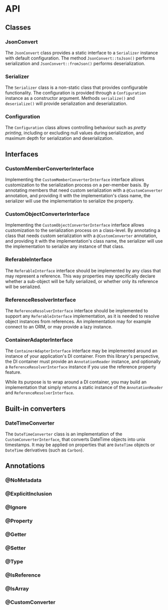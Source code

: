 # API

## Classes

### JsonConvert

The `JsonConvert` class provides a static interface to a `Serializer` instance with default configuration. The method
`JsonConvert::toJson()` performs serialization and `JsonConvert::fromJson()` performs deserialization.

### Serializer

The `Serializer` class is a non-static class that provides configurable functionality. The configuration is provided
through a `Configuration` instance as a constructor argument. Methods `serialize()` and `deserialize()` will provide
serialization and deserialization.

### Configuration

The `Configuration` class allows controlling behaviour such as *pretty printing*, including or excluding null values
during serialization, and maximum depth for serialization and deserialization.

## Interfaces

### CustomMemberConverterInterface

Implementing the `CustomMemberConverterInterface` interface allows customization to the serialization process on a 
per-member basis. By annotating members that need custom serialization with a `@CustomConverter` annotation, and
providing it with the implementation's class name, the serializer will use the implementation to serialize the property.

### CustomObjectConverterInterface

Implementing the `CustomObjectConverterInterface` interface allows customization to the serialization process on a 
class-level. By annotating a class that needs custom serialization with a `@CustomConverter` annotation, and
providing it with the implementation's class name, the serializer will use the implementation to serialize any instance
of that class.

### ReferableInterface

The `ReferableInterface` interface should be implemented by any class that may represent a reference. This way
properties may specifically declare whether a sub-object will be fully serialized, or whether only its reference will be
serialized.

### ReferenceResolverInterface

The `ReferenceResolverInterface` interface should be implemented to support any `ReferableInterface` implementation, as
it is needed to resolve object instances from references. An implementation may for example connect to an ORM, or may
provide a lazy instance.

### ContainerAdapterInterface

The `ContainerAdapterInterface` interface may be implemented around an instance of your application's DI container. From
this library's perspective, the DI container must provide an `AnnotationReader` instance, and optionally a
`ReferenceResolverInterface` instance if you use the reference property feature.

While its purpose is to wrap around a DI container, you may build an implementation that simply returns a static
instance of the `AnnotationReader` and `ReferenceResolverInterface`.

## Built-in converters

### DateTimeConverter

The `DateTimeConverter` class is an implementation of the `CustomConverterInterface`, that converts DateTime objects 
into unix timestamps. It may be applied on properties that are `DateTime` objects or `DateTime` derivatives (such as
`Carbon`).

## Annotations

### @NoMetadata

### @ExplicitInclusion

### @Ignore

### @Property

### @Getter

### @Setter

### @Type

### @IsReference

### @IsArray

### @CustomConverter
